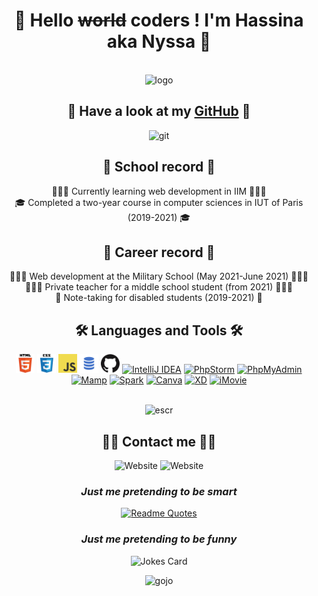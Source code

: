 <center>

# 👋 Hello ~~world~~ coders ! I'm Hassina aka Nyssa 👋
<br />
<center></center>
<img alt="logo" src="https://static.wixstatic.com/media/51e30d_d51e9a7675b14fec9050c17c133eb4e4~mv2.gif" width="300px"/>

## 👀 Have a look at my [GitHub][GitHub] 👀
<img alt="git" src="https://media3.giphy.com/media/487L0pNZKONFN01oHO/giphy.gif?cid=790b7611243e5aec32fb90d5f0413a6f1f5685fcdbf9dbaf&rid=giphy.gif&ct=g" width="200px"/>

## 🏫 School record 🏫
👩🏻‍💻 Currently learning web development in IIM 👩🏻‍💻 <br />
🎓 Completed a two-year course in computer sciences in IUT of Paris (2019-2021) 🎓

## 💼 Career record 💼
👩🏻‍💻 Web development at the Military School (May 2021-June 2021) 👩🏻‍💻 <br />
👩🏻‍🏫 Private teacher for a middle school student (from 2021) 👩🏻‍🏫 <br />
📝 Note-taking for disabled students (2019-2021) 📝

## 🛠 Languages and Tools 🛠

[<img alt="HTML5" width="30px" src="https://raw.githubusercontent.com/github/explore/80688e429a7d4ef2fca1e82350fe8e3517d3494d/topics/html/html.png" />][webdevplaylist]
[<img alt="CSS3" width="30px" src="https://raw.githubusercontent.com/github/explore/80688e429a7d4ef2fca1e82350fe8e3517d3494d/topics/css/css.png" />][cssplaylist]
[<img alt="JavaScript" width="30px" src="https://raw.githubusercontent.com/github/explore/80688e429a7d4ef2fca1e82350fe8e3517d3494d/topics/javascript/javascript.png" />][jsplaylist]
[<img alt="SQL" width="30px" src="https://raw.githubusercontent.com/github/explore/80688e429a7d4ef2fca1e82350fe8e3517d3494d/topics/sql/sql.png" />][webdevplaylist]
[<img alt="GitHub" width="30px" src="https://raw.githubusercontent.com/github/explore/78df643247d429f6cc873026c0622819ad797942/topics/github/github.png" />][webdevplaylist]
[<img alt="IntelliJ IDEA" width="30px" src="https://upload.wikimedia.org/wikipedia/commons/thumb/9/9c/IntelliJ_IDEA_Icon.svg/1200px-IntelliJ_IDEA_Icon.svg.png" />][webdevplaylist]
[<img alt="PhpStorm" width="30px" src="https://upload.wikimedia.org/wikipedia/commons/thumb/c/c9/PhpStorm_Icon.svg/1200px-PhpStorm_Icon.svg.png" />][webdevplaylist]
[<img alt="PhpMyAdmin" width="30px" src="https://www.tuto-synology.fr/wp-content/uploads/2014/03/logo-phpmyadmin-1024x538.png" />][webdevplaylist]
[<img alt="Mamp" width="30px" src="https://www.mamp.info/images/icons/mamp-pro.png" />][webdevplaylist]
[<img alt="Spark" width="30px" src="https://theme.zdassets.com/theme_assets/942663/19b07c8c1d2149cd316f950522bba4bad78bf32a.png" />][webdevplaylist]
[<img alt="Canva" width="30px" src="https://upload.wikimedia.org/wikipedia/commons/3/3b/Canva_Logo.png" />][webdevplaylist]
[<img alt="XD" width="30px" src="https://upload.wikimedia.org/wikipedia/commons/thumb/c/c2/Adobe_XD_CC_icon.svg/2101px-Adobe_XD_CC_icon.svg.png" />][webdevplaylist]
[<img alt="iMovie" width="30px" src="https://help.apple.com/assets/5FA5CE6C0946225F74BB657F/5FA5CE6F0946225F74BB658D/fr_FR/7ed8a31ab3b640ddcc899151ffc16c9f.png" />][webdevplaylist]

<br />

<img alt="escr" src="https://media4.giphy.com/media/VTtANKl0beDFQRLDTh/giphy.gif?cid=790b7611dda1af48fb477d9cebc31239872e026d1abba7e9&rid=giphy.gif&ct=g" width="200px"/>

## 🤙🏼 Contact me 🤙🏼

![Website](https://img.shields.io/website?logo=web&style=for-the-badge&up_color=black&up_message=Portfolio&url=https%3A%2F%2Fhassinaayachi.wixsite.com%2Fportfolio)
![Website](https://img.shields.io/website?color=%230A66C2&label=Linkedin&logo=Linkedin&logoColor=%230A66C2&style=for-the-badge&up_message=Click&url=https%3A%2F%2Fwww.linkedin.com%2Fin%2Fhassina-ayachi-2468991ab%2F)

### _Just me pretending to be smart_ ###
[![Readme Quotes](https://quotes-github-readme.vercel.app/api?type=horizontal)](https://github.com/piyushsuthar/github-readme-quotes)

### _Just me pretending to be funny_ ###

![Jokes Card](https://readme-jokes.vercel.app/api?bgColor=%23212529&textColor=%23ffddd2&qColor=%23FE4676&aColor=%23F3A628&borderColor=%23000&codeColor=%23f9c74f)

<img alt="gojo" src="https://c.tenor.com/H-NXH7iOy_gAAAAC/gojo-satoru-jujutsu-kaisen.gif" width="200px"/>

[portfolio]: https://hassinaayachi.wixsite.com/portfolio
[GitHub]: https://github.com/Nyssa0
[linkedin]: https://www.linkedin.com/in/hassina-ayachi-2468991ab/
[webdevplaylist]: https://www.youtube.com/playlist?list=PLkwxH9e_vrAJ0WbEsFA9W3I1W-g_BTsbt
[jsplaylist]: https://www.youtube.com/playlist?list=PLkwxH9e_vrALRJKu7wfXby3MKeflhTu6B
[cssplaylist]: https://www.youtube.com/playlist?list=PLkwxH9e_vrALSdvZuEh6gqQdmDoDIoqz4

</center>
